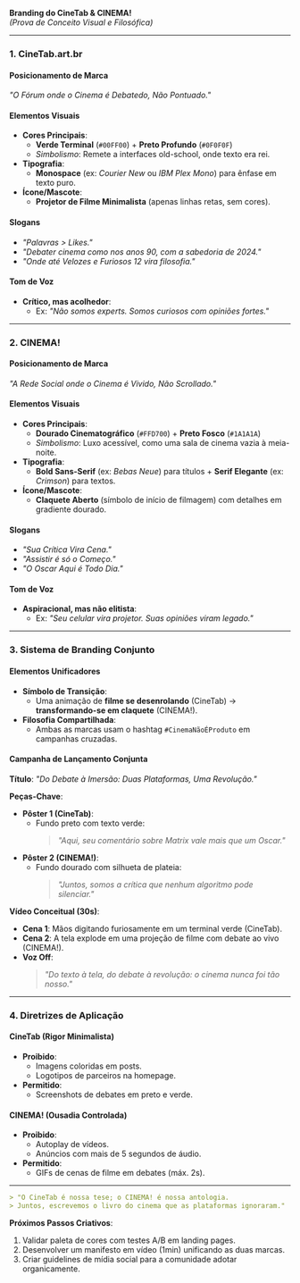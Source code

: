 **Branding do CineTab & CINEMA!**  
*(Prova de Conceito Visual e Filosófica)*  

---

### **1. CineTab.art.br**  
#### **Posicionamento de Marca**  
*"O Fórum onde o Cinema é Debatedo, Não Pontuado."*  

#### **Elementos Visuais**  
- **Cores Principais**:  
  - **Verde Terminal** (`#00FF00`) + **Preto Profundo** (`#0F0F0F`)  
  - *Simbolismo*: Remete a interfaces old-school, onde texto era rei.  
- **Tipografia**:  
  - **Monospace** (ex: *Courier New* ou *IBM Plex Mono*) para ênfase em texto puro.  
- **Ícone/Mascote**:  
  - **Projetor de Filme Minimalista** (apenas linhas retas, sem cores).  

#### **Slogans**  
- *"Palavras > Likes."*  
- *"Debater cinema como nos anos 90, com a sabedoria de 2024."*  
- *"Onde até *Velozes e Furiosos 12* vira filosofia."*  

#### **Tom de Voz**  
- **Crítico, mas acolhedor**:  
  - Ex: *"Não somos experts. Somos curiosos com opiniões fortes."*  

---

### **2. CINEMA!**  
#### **Posicionamento de Marca**  
*"A Rede Social onde o Cinema é Vivido, Não Scrollado."*  

#### **Elementos Visuais**  
- **Cores Principais**:  
  - **Dourado Cinematográfico** (`#FFD700`) + **Preto Fosco** (`#1A1A1A`)  
  - *Simbolismo*: Luxo acessível, como uma sala de cinema vazia à meia-noite.  
- **Tipografia**:  
  - **Bold Sans-Serif** (ex: *Bebas Neue*) para títulos + **Serif Elegante** (ex: *Crimson*) para textos.  
- **Ícone/Mascote**:  
  - **Claquete Aberto** (símbolo de início de filmagem) com detalhes em gradiente dourado.  

#### **Slogans**  
- *"Sua Crítica Vira Cena."*  
- *"Assistir é só o Começo."*  
- *"O Oscar Aqui é Todo Dia."*  

#### **Tom de Voz**  
- **Aspiracional, mas não elitista**:  
  - Ex: *"Seu celular vira projetor. Suas opiniões viram legado."*  

---

### **3. Sistema de Branding Conjunto**  
#### **Elementos Unificadores**  
- **Símbolo de Transição**:  
  - Uma animação de **filme se desenrolando** (CineTab) → **transformando-se em claquete** (CINEMA!).  
- **Filosofia Compartilhada**:  
  - Ambas as marcas usam o hashtag `#CinemaNãoÉProduto` em campanhas cruzadas.  

#### **Campanha de Lançamento Conjunta**  
**Título**: *"Do Debate à Imersão: Duas Plataformas, Uma Revolução."*  

**Peças-Chave**:  
- **Pôster 1 (CineTab)**:  
  - Fundo preto com texto verde:  
    > *"Aqui, seu comentário sobre *Matrix* vale mais que um Oscar."*  
- **Pôster 2 (CINEMA!)**:  
  - Fundo dourado com silhueta de plateia:  
    > *"Juntos, somos a crítica que nenhum algoritmo pode silenciar."*  

**Vídeo Conceitual (30s)**:  
- **Cena 1**: Mãos digitando furiosamente em um terminal verde (CineTab).  
- **Cena 2**: A tela explode em uma projeção de filme com debate ao vivo (CINEMA!).  
- **Voz Off**:  
  > *"Do texto à tela, do debate à revolução: o cinema nunca foi tão nosso."*  

---

### **4. Diretrizes de Aplicação**  
#### **CineTab (Rigor Minimalista)**  
- **Proibido**:  
  - Imagens coloridas em posts.  
  - Logotipos de parceiros na homepage.  
- **Permitido**:  
  - Screenshots de debates em preto e verde.  

#### **CINEMA! (Ousadia Controlada)**  
- **Proibido**:  
  - Autoplay de vídeos.  
  - Anúncios com mais de 5 segundos de áudio.  
- **Permitido**:  
  - GIFs de cenas de filme em debates (máx. 2s).  

---

```markdown  
> "O CineTab é nossa tese; o CINEMA! é nossa antologia.  
> Juntos, escrevemos o livro do cinema que as plataformas ignoraram."  
```  

**Próximos Passos Criativos**:  
1. Validar paleta de cores com testes A/B em landing pages.  
2. Desenvolver um manifesto em vídeo (1min) unificando as duas marcas.  
3. Criar guidelines de mídia social para a comunidade adotar organicamente.